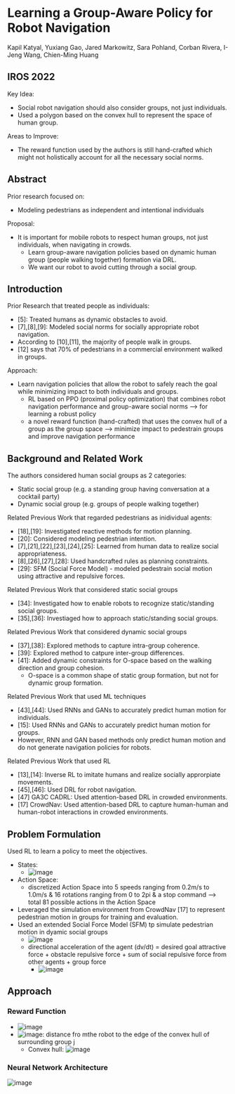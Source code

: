 # Learning a Group-Aware Policy for Robot Navigation

Kapil Katyal, Yuxiang Gao, Jared Markowitz, Sara Pohland, Corban Rivera, I-Jeng Wang, Chien-Ming Huang

IROS 2022
---

Key Idea:
- Social robot navigation should also consider groups, not just individuals.
- Used a polygon based on the convex hull to represent the space of human group.

Areas to Improve:
- The reward function used by the authors is still hand-crafted which might not holistically account for all the necessary social norms.

## Abstract
Prior research focused on:
- Modeling pedestrians as independent and intentional individuals

Proposal:
- It is important for mobile robots to respect human groups, not just individuals, when navigating in crowds.
  - Learn group-aware navigation policies based on dynamic human group (people walking together) formation via DRL.
  - We want our robot to avoid cutting through a social group.

## Introduction
Prior Research that treated people as individuals:
- [5]: Treated humans as dynamic obstacles to avoid.
- [7],[8],[9]: Modeled social norms for socially appropriate robot navigation.
- According to [10],[11], the majority of people walk in groups.
- [12] says that 70% of pedestrians in a commercial environment walked in groups.

Approach:
- Learn navigation policies that allow the robot to safely reach the goal while minimizing impact to both individuals and groups.
  - RL based on PPO (proximal policy optimization) that combines robot navigation performance and group-aware social norms --> for learning a robust policy
  - a novel reward function (hand-crafted) that uses the convex hull of a group as the group space --> minimize impact to pedestrain groups and improve navigation performance

## Background and Related Work
The authors considered human social groups as 2 categories:
- Static social group (e.g. a standing group having conversation at a cocktail party)
- Dynamic social group (e.g. groups of people walking together)

Related Previous Work that regarded pedestrians as inidividual agents:
- [18],[19]: Investigated reactive methods for motion planning.
- [20]: Considered modeling pedestrian intention.
- [7],[21],[22],[23],[24],[25]: Learned from human data to realize social appropriateness.
- [8],[26],[27],[28]: Used handcrafted rules as planning constraints.
- [29]: SFM (Social Force Model) - modeled pedestrain social motion using attractive and repulsive forces.

Related Previous Work that considered static social groups
- [34]: Investigated how to enable robots to recognize static/standing social groups.
- [35],[36]: Investiaged how to approach static/standing social groups.

Related Previous Work that considered dynamic social groups
- [37],[38]: Explored methods to capture intra-group coherence.
- [39]: Explored method to catpure inter-group differences.
- [41]: Added dynamic constraints for O-space based on the walking direction and group cohesion.
  - O-space is a common shape of static group formation, but not for dynamic group formation. 

Related Previous Work that used ML techniques
- [43],[44]: Used RNNs and GANs to accurately predict human motion for individuals.
- [15]: Used RNNs and GANs to accurately predict human motion for groups.
- However, RNN and GAN based methods only predict human motion and do not generate navigation policies for robots.

Related Previous Work that used RL
- [13],[14]: Inverse RL to imitate humans and realize socially approrpiate movements.
- [45],[46]: Used DRL for robot navigation.
- [47] GA3C CADRL: Used attention-based DRL in crowded environments.
- [17] CrowdNav: Used attention-based DRL to capture human-human and human-robot interactions in crowded environments.

## Problem Formulation
Used RL to learn a policy to meet the objectives.
- States:
  - ![image](https://user-images.githubusercontent.com/83327791/216878738-a32219c3-6020-4a52-bb47-149f452e7e2f.png)
- Action Space: 
  - discretized Action Space into 5 speeds ranging from 0.2m/s to 1.0m/s & 16 rotations ranging from 0 to 2pi & a stop command --> total 81 possible actions in the Action Space
- Leveraged the simulation environment from CrowdNav [17] to represent pedestrian motion in groups for training and evaluation.
- Used an extended Social Force Model (SFM) tp simulate pedestrian motion in dyamic social groups
  - ![image](https://user-images.githubusercontent.com/83327791/216879233-13833b01-6dff-4cde-b20c-aeade1f3722d.png)
  - directional acceleration of the agent (dv/dt) = desired goal attractive force + obstacle repulsive force + sum of social repulsive force from other agents + group force
    - ![image](https://user-images.githubusercontent.com/83327791/216880128-88e5a206-2ab6-4e6b-91ed-040a2a3a752a.png)

## Approach
### Reward Function
- ![image](https://user-images.githubusercontent.com/83327791/216881348-76dbead9-7ea6-4c74-84ee-71cdd8314ce5.png)
- ![image](https://user-images.githubusercontent.com/83327791/216881850-2ab284b6-93a4-4475-9c12-9a4957353d0a.png): distance fro mthe robot to the edge of the convex hull of surrounding group j
  - Convex hull: ![image](https://user-images.githubusercontent.com/83327791/216881804-52b77502-c9c0-4f65-a830-c8e0205c8fe6.png)

### Neural Network Architecture
![image](https://user-images.githubusercontent.com/83327791/216882371-d33d6f9e-8dea-49e4-87e5-f9192da6c124.png)

 





